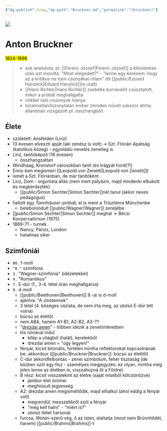 ```yaml
---
{"dg-publish":true,"dg-path":"Bruckner.md","permalink":"/bruckner/"}
---
```


![](https://www.orchestralart.com/wp-content/uploads/2022/01/bruckner_anton-800x800.jpg)
# Anton Bruckner
<mark>1824-1896</mark>

> - sok anekdota, pl: [[Ferenc József\|Ferenc József]] a kitüntetése után azt mondta: "Most elégedett?" - "lenne egy kérésem: hogy az a kritikus ne írjon csúnyákat rólam" (itt [[public/Eduard Hanslick\|Eduard Hanslick]]re utalt)
> - [[Hans Richter\|Hans Richter]] zsebébe borravalót csúsztatott, mikor a próbát meghallgatta
> - nőkkel való viszonyok hiánya
> - bizalmatlan/bizonytalan ember (minden művét sokszor átírta; állandóan vizsgázott pl. összhangból)

## Élete
- született: Ansfelden (Linz)
- 13 évesen elveszti apját (aki zenész is volt) -> Szt. Flórián Apátság (katolikus közeg) - egyoldalú nevelés zeneileg is
- Linz, tanítóképző (16 évesen)
	- összhangzattan
- Windhaag, Kronstorf városokban tanít (és trágyát hord(?))
- Enns-ben megismeri [[Leopold von Zenetti\|Leopold von Zenetti]]t
- ismét a Szt. Flóriánban, de már tanítóként
- Linz, Dom - orgonista állás (nem mert pályázni, majd mindenki elbukott és megkérdezték)
	- [[public/Simon Sechter\|Simon Sechter]]nél tanul (akkor neves pedagógus)
- hallott egy *Tannhäuser*-próbát, el is ment a *Trisztán*ra Münchenbe
	- belebolondult [[public/Wagner\|Wagner]] zenéjébe
- [[public/Simon Sechter\|Simon Sechter]] meghal -> Bécsi Konzervatórium (1875)
- 1869-71 - turnék
	- Nancy, Párizs, London
	- hatalmas siker

## Szimfóniái

- `00.` f-moll
- `"0."` szimfónia
- `3.` "Wagner-szimfónia" (idézetekkel)
- `4.` "Romantikus"
- `7.` E-dúr (1., 3-4. tétel órán meghallgatva)
- `9.` d-moll
	- [[public/Beethoven\|Beethoven]] 9.-je is d-moll
	- ajánlva: "A Jóistennek"
	- 3 tétel (4. bőséges vázlata, de nem írta meg, az utolsó E-dúr lett volna)
	- búcsú az élettől
	- nem ABA, hanem A1-B1, A2-B2, A3-??
	- "[drezdai amen](https://www.wikiwand.com/en/Dresden_amen)" - többen idézik a zenetörténetben
	- kis nónával indul
		- kilép a világból (halál), keretekből
		- drezdai amen = "úgy legyen!"
	- fényár, kicsit bitonális, hirtelen mintha reflektorokat kapcsolnának be; akkordsor ([[public/Bruckner\|Bruckner]]: búcsú az élettől)
	- C-dúr akkordfelbontás - zenei szimbólum, fehér tisztaság (de közben szól egy fisz - személyes megjegyzés: ez olyan, mintha még jelen lenne az életben is, visszahúzná őt a Földre)
	- B rész: kicsit visszatekint az életre (saját miséből kölcsönözve)
		- jámbor élet örömei
		- meghiúsult jegyesség
	- A2: drezdai amen megismétlődik, majd elhalkul (ahol eddig a fényár volt)
		- megrendül, messzebbről szól a fényár
		- "meg kell halni" - "miért is?"
		- utolsó ítélet harsonái
	- furcsa, *Wotan*-szerű vég, ő az isten, elaltatja (most nem Brünnhildét, hanem) [[public/Brahms\|Brahms]]-t